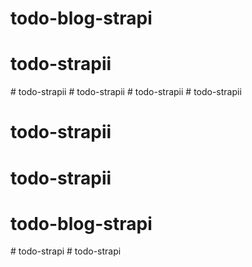 # todo-blog-strapi
# todo-strapii
#   t o d o - s t r a p i i  
 #   t o d o - s t r a p i i  
 #   t o d o - s t r a p i i  
 # todo-strapii
# todo-strapii
# todo-strapii
# todo-blog-strapi
#   t o d o - s t r a p i  
 #   t o d o - s t r a p i  
 